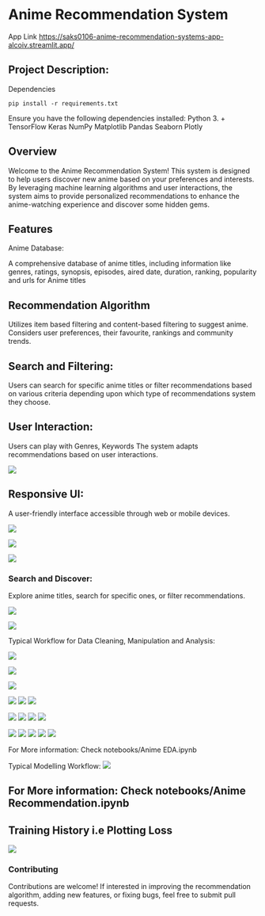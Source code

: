 
# Anime Recommendation System


App Link https://saks0106-anime-recommendation-systems-app-alcoiv.streamlit.app/

## Project Description:
Dependencies

    pip install -r requirements.txt

Ensure you have the following dependencies installed:
    Python 3. +
    TensorFlow
    Keras
    NumPy
    Matplotlib
    Pandas
    Seaborn
    Plotly

## Overview
Welcome to the Anime Recommendation System! This system is designed to help users discover new anime based on your preferences and interests. By leveraging machine learning algorithms and user interactions, the system aims to provide personalized recommendations to enhance the anime-watching experience and discover some hidden gems.

## Features
Anime Database:

A comprehensive database of anime titles, including information like genres, ratings, synopsis, episodes, aired date, duration, ranking, popularity and urls for Anime titles



## Recommendation Algorithm

Utilizes item based filtering and content-based filtering to suggest anime.
Considers user preferences, their favourite, rankings and community trends.


## Search and Filtering:

Users can search for specific anime titles or filter recommendations based on various criteria depending upon which type of recommendations system they choose.


## User Interaction:

Users can play with Genres, Keywords
The system adapts recommendations based on user interactions.

![](https://raw.githubusercontent.com/saks0106/Anime-Recommendation-Systems/main/ScreenShots/4.JPG)

## Responsive UI:

A user-friendly interface accessible through web or mobile devices.

![](https://raw.githubusercontent.com/saks0106/Anime-Recommendation-Systems/main/ScreenShots/1JPG.JPG)

![](https://raw.githubusercontent.com/saks0106/Anime-Recommendation-Systems/main/ScreenShots/2.JPG)

![](https://raw.githubusercontent.com/saks0106/Anime-Recommendation-Systems/main/ScreenShots/3.JPG)


### Search and Discover:

Explore anime titles, search for specific ones, or filter recommendations.

![](https://raw.githubusercontent.com/saks0106/Anime-Recommendation-Systems/main/ScreenShots/5.JPG)

![](https://raw.githubusercontent.com/saks0106/Anime-Recommendation-Systems/main/ScreenShots/6.JPG)



Typical Workflow for Data Cleaning, Manipulation and Analysis:

![](https://raw.githubusercontent.com/saks0106/Anime-Recommendation-Systems/main/ScreenShots/Frame%202%20(2).png)
 


![](https://raw.githubusercontent.com/saks0106/Anime-Recommendation-Systems/main/ScreenShots/newplot0.png)

![](https://raw.githubusercontent.com/saks0106/Anime-Recommendation-Systems/main/ScreenShots/newplot%20(1).png)

![](https://raw.githubusercontent.com/saks0106/Anime-Recommendation-Systems/main/ScreenShots/newplot%20(2).png)
![](https://raw.githubusercontent.com/saks0106/Anime-Recommendation-Systems/main/ScreenShots/newplot%20(3).png)
![](https://raw.githubusercontent.com/saks0106/Anime-Recommendation-Systems/main/ScreenShots/newplot%20(4).png)

![](https://raw.githubusercontent.com/saks0106/Anime-Recommendation-Systems/main/ScreenShots/newplot%20(5).png)
![](https://raw.githubusercontent.com/saks0106/Anime-Recommendation-Systems/main/ScreenShots/newplot%20(6).png)
![](https://raw.githubusercontent.com/saks0106/Anime-Recommendation-Systems/main/ScreenShots/newplot%20(8).png)
![](https://raw.githubusercontent.com/saks0106/Anime-Recommendation-Systems/main/ScreenShots/newplot%20(9).png)

![](https://raw.githubusercontent.com/saks0106/Anime-Recommendation-Systems/main/ScreenShots/newplot%20(10).png)
![](https://raw.githubusercontent.com/saks0106/Anime-Recommendation-Systems/main/ScreenShots/newplot%20(11).png)
![](https://raw.githubusercontent.com/saks0106/Anime-Recommendation-Systems/main/ScreenShots/newplot%20(12).png)
![](https://raw.githubusercontent.com/saks0106/Anime-Recommendation-Systems/main/ScreenShots/newplot%20(13).png)
![](https://raw.githubusercontent.com/saks0106/Anime-Recommendation-Systems/main/ScreenShots/newplot%20(14).png)

For More information: Check notebooks/Anime EDA.ipynb

Typical Modelling Workflow:
![](https://raw.githubusercontent.com/saks0106/Anime-Recommendation-Systems/main/ScreenShots/Frame%203.png)


For More information: Check notebooks/Anime Recommendation.ipynb
 -



## Training History i.e Plotting Loss

![](https://raw.githubusercontent.com/saks0106/Anime-Recommendation-Systems/main/ScreenShots/loss_curve.JPG)




### Contributing
Contributions are welcome! If interested in improving the recommendation algorithm, adding new features, or fixing bugs, feel free to submit pull requests.
